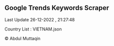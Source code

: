 

## Google Trends Keywords Scraper 
 
Last Update 26-12-2022 , 21:27:48

Country List :
VIETNAM.json



© Abdul Muttaqin 
